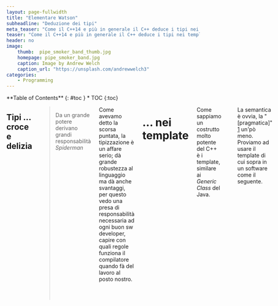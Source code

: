 ```yaml
---
layout: page-fullwidth
title: "Elementare Watson"
subheadline: "Deduzione dei tipi"
meta_teaser: "Come il C++14 e più in generale il C++ deduce i tipi nei template ..."
teaser: "Come il C++14 e più in generale il C++ deduce i tipi nei template ..."
header: no
image:
    thumb:  pipe_smoker_band_thumb.jpg
    homepage: pipe_smoker_band.jpg
    caption: Image by Andrew Welch
    caption_url: "https://unsplash.com/andrewwelch3"
categories:
    - Programming
---
```

<div class="row">
<div class="medium-4 medium-push-8 columns" markdown="1">
<div class="panel radius" markdown="1">
**Table of Contents**
{: #toc }
*  TOC
{:toc}
</div>
</div><!-- /.medium-4.columns -->

<div class="medium-8 medium-pull-4 columns" markdown="1">

##  Tipi ... croce e delizia

> <span class="teaser">Da un grande potere derivano grandi responsabilità
</span><cite> Spiderman </cite>

Come avevamo detto la scorsa puntata, la tipizzazione è un affare serio; dà grande robustezza al linguaggio ma dà anche svantaggi, per questo vedo una presa di responsabilità necessaria ad ogni buon sw developer, capire con quali regole funziona il compilatore quando fà del lavoro al posto nostro.

# ... nei template

Come sappiamo un costrutto molto potente del C++ è i template, similare ai <i>Generic Class</i> del Java.


<pre>
template &lt;typename T&gt; 
inline T const& Max (T const& a, T const& b) 
{ 
    return a &lt; b ? b:a; 
} 
</pre>

La semantica è ovvia, la "[pragmatica]" [1] un'pò meno.
Proviamo ad usare il template di cui sopra in un software come il seguente.

<pre>
...
int main ()
{
    int i = 39;
    int j = 20;
    cout &lt;&lt; "Max(i, j): " &lt;&lt; Max(i, j) &lt;&lt; endl;

    double f1 = 13.5;
    double f2 = 20.7;
    cout &lt;&lt; "Max(f1, f2): " &lt;&lt; Max(f1, f2) &lt;&lt; endl;

    string s1 = "Hello"; 
    string s2 = "World"; 
    cout &lt;&lt; "Max(s1, s2): " &lt;&lt; Max(s1, s2) &lt;&lt; endl; 
	
	return 0;
}
</pre>

Compiliamo e sbirciamo:

<pre>
[root@localhost template]# g++ prova.cpp
[root@localhost template]# nm a.out |grep Max
08048ba2 W _Z3MaxINSt7__cxx1112basic_stringIcSt11char_traitsIcESaIcEEEERKT_S8_S8_
08048b58 W _Z3MaxIdERKT_S2_S2_
08048b30 W _Z3MaxIiERKT_S2_S2_
[root@localhost template]#
</pre>

Il risultato della compilazione è stato quindi la creazione di 3 funzioni che prendono tipi diversi, per l'appunto <b>T const&</b>.

<pre>
[root@localhost template]# c++filt -n _Z3MaxIiERKT_S2_S2_ _Z3MaxIdERKT_S2_S2_
int const& Max<int>(int const&, int const&)
double const& Max<double>(double const&, double const&)
</pre>

Evitiamo per semplicità, il reverse engineering del template quando T è di tipo string lo riprenderemo in fondo al post.

In C++11 sono stati aggiunti i template sugli rvalue.

<pre>
#include <iostream>

using namespace std;
template<typename T>
void funzione(T&& param)
{
    cout&lt;&lt; param &lt;&lt;"\n";    
};	// param ora è un riferimento universale

int main(){
int x = 27;	// come prima
const int cx = x;	// come prima
const int& rx = x;	// come prima

funzione(x);	// x è un lvalue, pertanto T è int&, il tipo di param è int&

funzione(cx);	// cx è un lvalue, pertanto T è const int&, il tipo di param è const int&

funzione(rx);	// rx è un lvalue, pertanto T è const int&, anche il tipo di param è const int&

funzione(27);	// 27 è un rvalue, pertanto T è int, quindi il tipo di param è int&&

}
</pre>
che istanzia a compile-time i simboli :
<pre>
....
... W _Z8funzioneIRiEvOT_
... W _Z8funzioneIRKiEvOT_
... W _Z8funzioneIiEvOT_
...
void funzione<int&>(int&)
void funzione<int const&>(int const&)
void funzione<int>(int&&)
</pre>

Prima osservazione : abbiamo istanziato 3 simboli, perchè <pre>funzione(cx)</pre> ed <pre>funzione(rx)</pre> vengono "mappati" tramite 
<pre>void funzione<int&>(const int)</pre>

Seconda osservazione: in C++98 non esistevano i template sugli rvalue ma avremmo dovuto usare un template tipo:

<pre>
template<typename T>
void funzione(T const & param)
</pre>

il codice era compilabile e avremmo istanziato 1 solo simbolo di "tipo":
<pre>
void funzione<int>(int const&)
</pre>

# Array o puntatori

La differenza tra un array e un puntatore è che il primo ha un contenuto informativo maggiore, il numero di elementi dell'array.

<pre>
template <typename T, std::size_t N>
 std::size_t arraySize(T (&)[N])
{
return N;	
}	

int main(){
char x[] = {2,3,5,7,11};
cout &lt;&lt; arraySize(x)&lt;&lt;"\n";

}
</pre>

Quindi tramite l'operatore  T (&)[N] abbiamo estratto il tipo T e la cardinalità N dalla dichiarazione ed infatti:

<pre>
unsigned long arraySize<char, 5ul>(char (&) [5ul])
</pre>

unsigned long perchè size_t viene implementato con tale tipo.

La deduzione dei valori N nei template permette di costruire anche strutture in modo ricorsivo.

<pre>
// Stiamo definendo la struttura fattoriale<N>
template <int N> 
struct fattoriale {
  static const int val = N * fattoriale<N - 1>::val;
};

// Definiaimo fattoriale<0>
template <>
struct fattoriale<0> {
  static const int val = 1;
};

int main(){
 std::cout &lt;&lt; fattoriale<3>::val&lt;&lt;"\n"; 
}
</pre>

Un'osservazione dovrebbe nascere; perchè quando il compilatore deve risolvere fattoriale<0>::val non cerca di istanziare ancora la prima dichiarazione di template?
Perchè l'istanza del template fattoriale<0> è stata fatta a monte prima della deduzione di fattoriale<1>::val .

# Argomenti dei template

Abbiamo visto che gli argomenti di un template possono essere, tipi T (identificabili anche con typename) o valori V, entrambi conosciuti a compile-time .
Altri "tipi" di parametri possono essere:
<ul>
<ue>classi</ue>
<ue>template</ue>
<ue>template o classi con valore di default</ue>
</ul>

dal C++11 si può definire anche una lista <i>variadic</i> di parametri detta [parameter pack][2] .

Ci sono però delle eccezioni.
<pre>
template<const char *V>
void funzione(){
    std::cout&lt;&lt;V&lt;&lt;"\n";
}

int main(){ 
  funzione<"Hello">();
}
....
main.cpp: In function 'int main()':

main.cpp:10:21: error: no matching function for call to 'funzione()'

   funzione<"Hello">();

                     ^
main.cpp:5:6: note: candidate: template<const char* V> void funzione()

 void funzione(){

      ^
main.cpp:5:6: note:   template argument deduction/substitution failed:

main.cpp:10:21: error: '"Hello"' is not a valid template argument for type 'const char*' because string literals can never be used in this context

   funzione<"Hello">();
</pre>

<em>because string literals can never be used in this context</em>
il messaggio è chiaro ed esplicito.

Altri vincoli sui parametri di un template non di tipo è che non siano:
<ul>
<el> il risultato dell'operazione typeid</el>
<el> un oggetto temporaneo</el>
<el> un porzione componente di un oggetto (classe base, membri di classe etc) </el>
<el> la variabile __func__ , che translittera in formato const char* il nome della funzione</el>
</ul>

# Template di template

<pre>
#include <iostream>

template<typename T> 
class B{ 
    public:
    T x ;
    void print(){    std::cout &lt;&lt; "Hello\n"; } 
};

int main(){ 
  B<B<int>> b ;  
  b.x.print();  
}
</pre>

# Alias di template 

<b>template &lt;&lt;/b><em>lista parametri template</em>
<b>></b>
<b>using</b> <em>identificatore</em> <b>=</b>  <em>tipo</em><b>;</b>

ci permette di definire delle abbreviazioni per il template 

<pre>
template<class T> struct Alloc {};
template<class T> using Vec = vector<T, Alloc<T>>; // tipo è un modo abbreviato per riferirsi al template vector<T, Alloc<T>>
Vec<int> v; // Stiamo in realtà definendo: vector<int, Alloc<int>> v
</pre>

riprendiamo
<pre>
#include <iostream>

template<typename T>  
 T const& Max (T const& a, T const& b) 
{
 return ( a < b ? b : a)   ;
}

int main(){ 
    string s1 = "Hello"; 
    string s2 = "World"; 
    cout &lt;&lt; "Max(s1, s2): " &lt;&lt; Max(s1, s2) &lt;&lt; endl;   
}
</pre>

il simbolo generato è :
<pre>
_Z3MaxINSt7__cxx1112basic_stringIcSt11char_traitsIcESaIcEEEET_S6_S6_

std::__cxx11::basic_string<char, std::char_traits<char>, std::allocator<char> > const& 
Max<std::__cxx11::basic_string<char, std::char_traits<char>, std::allocator<char> > >
(
std::__cxx11::basic_string<char, std::char_traits<char>, std::allocator<char> > const&, 
std::__cxx11::basic_string<char, std::char_traits<char>, std::allocator<char> > const&
)
</pre>

[1]: https://it.wikipedia.org/wiki/Pragmatica
[2]: http://en.cppreference.com/w/cpp/language/parameter_pack
 
</div><!-- /.medium-8.columns -->
</div><!-- /.row -->



